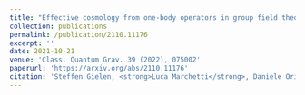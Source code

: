 ```yaml
---
title: "Effective cosmology from one-body operators in group field theory"
collection: publications
permalink: /publication/2110.11176
excerpt: ''
date: 2021-10-21
venue: 'Class. Quantum Grav. 39 (2022), 075002'
paperurl: 'https://arxiv.org/abs/2110.11176'
citation: 'Steffen Gielen, <strong>Luca Marchetti</strong>, Daniele Oriti, Axel Polaczek. (2021). &quot;Effective cosmology from one-body operators in group field theory.&quot;'
---
```


